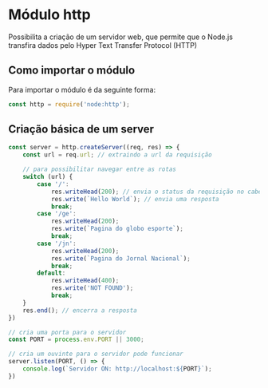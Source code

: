 # Módulo http 

Possibilita a criação de um servidor web, que permite que o Node.js transfira dados pelo Hyper Text Transfer Protocol (HTTP)

## Como importar o módulo

Para importar o módulo é da seguinte forma:
```javascript
const http = require('node:http');
```

## Criação básica de um server

```javascript
const server = http.createServer((req, res) => {
    const url = req.url; // extraindo a url da requisição

    // para possibilitar navegar entre as rotas
    switch (url) {
        case '/':
            res.writeHead(200); // envia o status da requisição no cabeçalho
            res.write(`Hello World`); // envia uma resposta
            break;
        case '/ge':
            res.writeHead(200);
            res.write(`Pagina do globo esporte`);
            break;
        case '/jn':
            res.writeHead(200);
            res.write(`Pagina do Jornal Nacional`);
            break;
        default:
            res.writeHead(400);
            res.write('NOT FOUND');
            break;
    }
    res.end(); // encerra a resposta
})

// cria uma porta para o servidor
const PORT = process.env.PORT || 3000;

// cria um ouvinte para o servidor pode funcionar
server.listen(PORT, () => {
    console.log(`Servidor ON: http://localhost:${PORT}`);
})
```